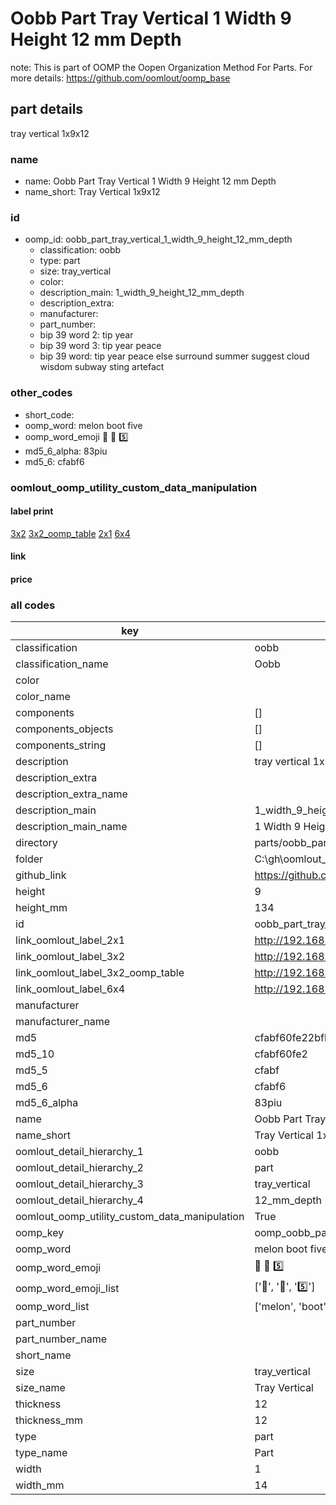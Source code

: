 # Oobb Part Tray Vertical 1 Width 9 Height 12 mm Depth  

note: This is part of OOMP the Oopen Organization Method For Parts. For more details: https://github.com/oomlout/oomp_base

##  part details
  



tray vertical 1x9x12



### name
* name: Oobb Part Tray Vertical 1 Width 9 Height 12 mm Depth
* name_short: Tray Vertical 1x9x12 
### id
* oomp_id: oobb_part_tray_vertical_1_width_9_height_12_mm_depth
  * classification: oobb
  * type: part
  * size: tray_vertical
  * color: 
  * description_main: 1_width_9_height_12_mm_depth
  * description_extra: 
  * manufacturer: 
  * part_number: 
  * bip 39 word 2: tip year
  * bip 39 word 3: tip year peace
  * bip 39 word: tip year peace else surround summer suggest cloud wisdom subway sting artefact

### other_codes
* short_code: 
* oomp_word: melon boot five
* oomp_word_emoji :melon: :boot: :five:
* md5_6_alpha: 83piu
* md5_6: cfabf6






### oomlout_oomp_utility_custom_data_manipulation
#### label print
[3x2](http://192.168.1.245:1112/?label=oomp%2083piu)
[3x2_oomp_table](http://192.168.1.108:1112/?label=oomp%2083piu)
[2x1](http://192.168.1.242:1112/?label=oomp%2083piu)
[6x4](http://192.168.1.55:1112/?label=oomp%2083piu)    

#### link

                              

#### price







### all codes 
| key | value |  
| --- | --- |  
| classification | oobb |  
| classification_name | Oobb |  
| color |  |  
| color_name |  |  
| components | [] |  
| components_objects | [] |  
| components_string | [] |  
| description | tray vertical 1x9x12 |  
| description_extra |  |  
| description_extra_name |  |  
| description_main | 1_width_9_height_12_mm_depth |  
| description_main_name | 1 Width 9 Height 12 mm Depth |  
| directory | parts/oobb_part_tray_vertical_1_width_9_height_12_mm_depth |  
| folder | C:\gh\oomlout_oobb_version_4_generated_parts\parts\oobb_part_tray_vertical_1_width_9_height_12_mm_depth |  
| github_link | https://github.com/oomlout/oomlout_oomp_part_src/tree/main/parts/oobb_part_tray_vertical_1_width_9_height_12_mm_depth |  
| height | 9 |  
| height_mm | 134 |  
| id | oobb_part_tray_vertical_1_width_9_height_12_mm_depth |  
| link_oomlout_label_2x1 | http://192.168.1.242:1112/?label=oomp%2083piu |  
| link_oomlout_label_3x2 | http://192.168.1.245:1112/?label=oomp%2083piu |  
| link_oomlout_label_3x2_oomp_table | http://192.168.1.108:1112/?label=oomp%2083piu |  
| link_oomlout_label_6x4 | http://192.168.1.55:1112/?label=oomp%2083piu |  
| manufacturer |  |  
| manufacturer_name |  |  
| md5 | cfabf60fe22bfb1f64ed448343bfbf14 |  
| md5_10 | cfabf60fe2 |  
| md5_5 | cfabf |  
| md5_6 | cfabf6 |  
| md5_6_alpha | 83piu |  
| name | Oobb Part Tray Vertical 1 Width 9 Height 12 mm Depth |  
| name_short | Tray Vertical 1x9x12  |  
| oomlout_detail_hierarchy_1 | oobb |  
| oomlout_detail_hierarchy_2 | part |  
| oomlout_detail_hierarchy_3 | tray_vertical |  
| oomlout_detail_hierarchy_4 | 12_mm_depth |  
| oomlout_oomp_utility_custom_data_manipulation | True |  
| oomp_key | oomp_oobb_part_tray_vertical_1_width_9_height_12_mm_depth |  
| oomp_word | melon boot five |  
| oomp_word_emoji | :melon: :boot: :five: |  
| oomp_word_emoji_list | [':melon:', ':boot:', ':five:'] |  
| oomp_word_list | ['melon', 'boot', 'five'] |  
| part_number |  |  
| part_number_name |  |  
| short_name |  |  
| size | tray_vertical |  
| size_name | Tray Vertical |  
| thickness | 12 |  
| thickness_mm | 12 |  
| type | part |  
| type_name | Part |  
| width | 1 |  
| width_mm | 14 |  
